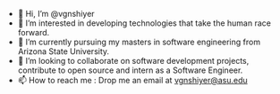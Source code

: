 - 👋 Hi, I’m @vgnshiyer
- 👀 I’m interested in developing technologies that take the human race forward.
- 🌱 I’m currently pursuing my masters in software engineering from Arizona State University.
- 💞️ I’m looking to collaborate on software development projects, contribute to open source and intern as a Software Engineer.
- 📫 How to reach me : Drop me an email at vgnshiyer@asu.edu

<!---
VigneshIyer25/VigneshIyer25 is a ✨ special ✨ repository because its `README.md` (this file) appears on your GitHub profile.
You can click the Preview link to take a look at your changes.
--->
